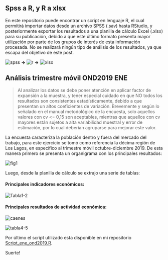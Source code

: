 ## Spss a R, y R a xlsx
En este repositorio puede encontrar un script en lenguaje R, el cual permitirá importar datos desde un archivo SPSS (.sav) hasta RStudio, y posteriormente exportar los resultados a una planilla de cálculo Excel (.xlsx) para su publicación, debido a que este último formato presenta mayor utilización por parte de los grupos de interés de esta información procesada. No se realizará ningún tipo de análisis de los resultados, ya que escapa del objetivo de este post.

![spss](https://raw.githubusercontent.com/luis-fernandezt/Encuesta-Nacional-de-Empleo-OND-2019-SPSS-a-RStudio/master/icono/sav.png)    **->** ![r](https://github.com/luis-fernandezt/Encuesta-Nacional-de-Empleo-OND-2019-SPSS-a-RStudio/blob/master/icono/r.png)    **->** ![xlsx](https://raw.githubusercontent.com/luis-fernandezt/Encuesta-Nacional-de-Empleo-OND-2019-SPSS-a-RStudio/master/icono/xls.png)

## Análisis trimestre móvil OND2019 ENE
>Al analizar los datos se debe poner atención en aplicar factor de expansión a la muestra, y tener especial cuidado en que NO todos los resultados son consistentes estadísticamente, debido a que presentan un altos coeficientes de variación.
Brevemente y según lo señalado en el manual metodológico de la encuesta, solo aquellos valores con cv <= 0,15 son aceptables, mientras que aquellos con cv mayores están sujetos a alta variabilidad muestral y error de estimación, por lo cual deberían agruparse para mejorar este valor.

La encuesta caracteriza la población dentro y fuera del mercado del trabajo, para este ejercicio se tomó como referencia la décima región de Los Lagos, en específico al trimestre móvil octubre-diciembre 2019. De esta manera primero se presenta un organigrama con los principales resultados:

![fig1](https://raw.githubusercontent.com/luis-fernandezt/Encuesta-Nacional-de-Empleo-OND-2019-SPSS-a-RStudio/master/docs/fig1.png)

Luego, desde la planilla de cálculo se extrajo una serie de tablas:

#### Principales indicadores económicos:

![Tabla1-2](https://raw.githubusercontent.com/luis-fernandezt/Encuesta-Nacional-de-Empleo-OND-2019-SPSS-a-RStudio/master/docs/tabla1-2.png)

#### Principales resultados de actividad económica:

![caenes](https://raw.githubusercontent.com/luis-fernandezt/Encuesta-Nacional-de-Empleo-OND-2019-SPSS-a-RStudio/master/docs/caenes.png)

![tabla4-5](https://raw.githubusercontent.com/luis-fernandezt/Encuesta-Nacional-de-Empleo-OND-2019-SPSS-a-RStudio/master/docs/tabla4-5.png)

Por último el script utilizado esta disponible en mi repositorio [Script_ene_ond2019.R](https://github.com/luis-fernandezt/Encuesta-Nacional-de-Empleo-OND-2019-SPSS-a-RStudio/blob/master/Script_ene_ond2019.R).

Suerte!
